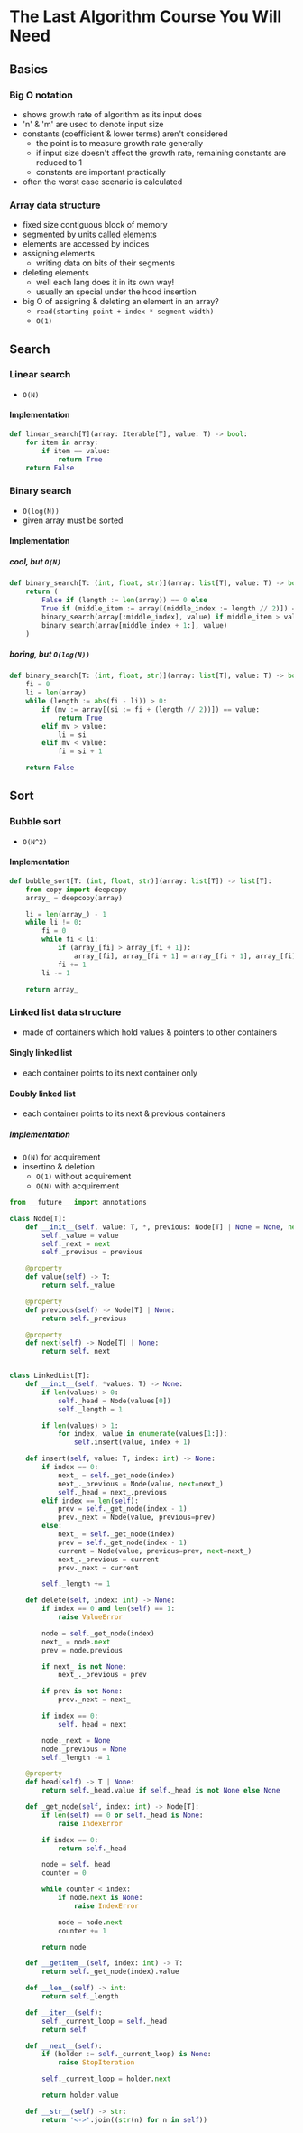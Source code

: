 # The Last Algorithm Course You Will Need
## Basics
### Big O notation
- shows growth rate of algorithm as its input does
- 'n' & 'm' are used to denote input size
- constants (coefficient & lower terms) aren't considered
    - the point is to measure growth rate generally
    - if input size doesn't affect the growth rate, remaining constants are reduced to 1
    - constants are important practically
- often the worst case scenario is calculated
### Array data structure
- fixed size contiguous block of memory
- segmented by units called elements
- elements are accessed by indices
- assigning elements
    - writing data on bits of their segments
- deleting elements
    - well each lang does it in its own way!
    - usually an special under the hood insertion
- big O of assigning & deleting an element in an array?
    - `read(starting point + index * segment width)`
    - `O(1)`
## Search
### Linear search
- `O(N)`
#### Implementation
```py
def linear_search[T](array: Iterable[T], value: T) -> bool:
    for item in array:
        if item == value:
            return True
    return False
```
### Binary search
- `O(log(N))`
- given array must be sorted
#### Implementation
##### cool, but `O(N)`
```py
def binary_search[T: (int, float, str)](array: list[T], value: T) -> bool:
    return (
        False if (length := len(array)) == 0 else
        True if (middle_item := array[(middle_index := length // 2)]) == value else
        binary_search(array[:middle_index], value) if middle_item > value else
        binary_search(array[middle_index + 1:], value)
    )
```
##### boring, but `O(log(N))`
```py
def binary_search[T: (int, float, str)](array: list[T], value: T) -> bool:
    fi = 0
    li = len(array)
    while (length := abs(fi - li)) > 0:
        if (mv := array[(si := fi + (length // 2))]) == value:
            return True
        elif mv > value:
            li = si
        elif mv < value:
            fi = si + 1

    return False
```
## Sort
### Bubble sort
- `O(N^2)`
#### Implementation
```py
def bubble_sort[T: (int, float, str)](array: list[T]) -> list[T]:
    from copy import deepcopy
    array_ = deepcopy(array)

    li = len(array_) - 1
    while li != 0:
        fi = 0
        while fi < li:
            if (array_[fi] > array_[fi + 1]):
                array_[fi], array_[fi + 1] = array_[fi + 1], array_[fi]
            fi += 1
        li -= 1

    return array_
```
### Linked list data structure
- made of containers which hold values & pointers to other containers
#### Singly linked list
- each container points to its next container only
#### Doubly linked list
- each container points to its next & previous containers
##### Implementation
- `O(N)` for acquirement
- insertino & deletion
    - `O(1)` without acquirement
    - `O(N)` with acquirement
```py
from __future__ import annotations

class Node[T]:
    def __init__(self, value: T, *, previous: Node[T] | None = None, next: Node[T] | None = None) -> None:
        self._value = value
        self._next = next
        self._previous = previous

    @property
    def value(self) -> T:
        return self._value

    @property
    def previous(self) -> Node[T] | None:
        return self._previous

    @property
    def next(self) -> Node[T] | None:
        return self._next


class LinkedList[T]:
    def __init__(self, *values: T) -> None:
        if len(values) > 0:
            self._head = Node(values[0])
            self._length = 1

        if len(values) > 1:
            for index, value in enumerate(values[1:]):
                self.insert(value, index + 1)

    def insert(self, value: T, index: int) -> None:
        if index == 0:
            next_ = self._get_node(index)
            next_._previous = Node(value, next=next_)
            self._head = next_.previous
        elif index == len(self):
            prev = self._get_node(index - 1)
            prev._next = Node(value, previous=prev)
        else:
            next_ = self._get_node(index)
            prev = self._get_node(index - 1)
            current = Node(value, previous=prev, next=next_)
            next_._previous = current
            prev._next = current

        self._length += 1

    def delete(self, index: int) -> None:
        if index == 0 and len(self) == 1:
            raise ValueError

        node = self._get_node(index)
        next_ = node.next
        prev = node.previous

        if next_ is not None:
            next_._previous = prev

        if prev is not None:
            prev._next = next_

        if index == 0:
            self._head = next_

        node._next = None
        node._previous = None
        self._length -= 1

    @property
    def head(self) -> T | None:
        return self._head.value if self._head is not None else None

    def _get_node(self, index: int) -> Node[T]:
        if len(self) == 0 or self._head is None:
            raise IndexError

        if index == 0:
            return self._head

        node = self._head
        counter = 0

        while counter < index:
            if node.next is None:
                raise IndexError

            node = node.next
            counter += 1

        return node

    def __getitem__(self, index: int) -> T:
        return self._get_node(index).value

    def __len__(self) -> int:
        return self._length

    def __iter__(self):
        self._current_loop = self._head
        return self

    def __next__(self):
        if (holder := self._current_loop) is None:
            raise StopIteration

        self._current_loop = holder.next

        return holder.value

    def __str__(self) -> str:
        return '<->'.join((str(n) for n in self))
```
